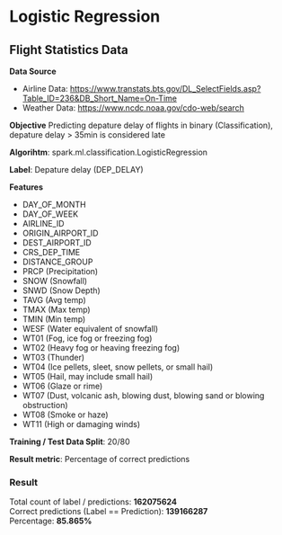 # Logistic Regression

## Flight Statistics Data

**Data Source**
* Airline Data: https://www.transtats.bts.gov/DL_SelectFields.asp?Table_ID=236&DB_Short_Name=On-Time
* Weather Data: https://www.ncdc.noaa.gov/cdo-web/search

**Objective**
Predicting depature delay of flights in binary (Classification), depature delay > 35min is considered late

**Algorihtm**: spark.ml.classification.LogisticRegression

**Label**: Depature delay (DEP_DELAY) 

**Features**
* DAY_OF_MONTH
* DAY_OF_WEEK
* AIRLINE_ID
* ORIGIN_AIRPORT_ID
* DEST_AIRPORT_ID
* CRS_DEP_TIME
* DISTANCE_GROUP
* PRCP (Precipitation)
* SNOW (Snowfall)
* SNWD (Snow Depth)
* TAVG (Avg temp)
* TMAX (Max temp)
* TMIN (Min temp)
* WESF (Water equivalent of snowfall)
* WT01 (Fog, ice fog or freezing fog)
* WT02 (Heavy fog or heaving freezing fog)
* WT03 (Thunder)
* WT04 (Ice pellets, sleet, snow pellets, or small hail)
* WT05 (Hail, may include small hail)
* WT06 (Glaze or rime)
* WT07 (Dust, volcanic ash, blowing dust, blowing sand or blowing obstruction)
* WT08 (Smoke or haze)
* WT11 (High or damaging winds)

**Training / Test Data Split**: 20/80

**Result metric**: Percentage of correct predictions

### Result
Total count of label / predictions: **162075624** <br>
Correct predictions (Label == Prediction): **139166287** <br>
Percentage: **85.865%** <br>